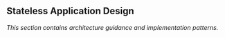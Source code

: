 ## Stateless Application Design

_This section contains architecture guidance and implementation patterns._
